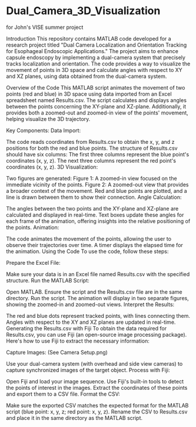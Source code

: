 # Dual_Camera_3D_Visualization
for John's VISE summer project

Introduction
This repository contains MATLAB code developed for a research project titled "Dual Camera Localization and Orientation Tracking for Esophageal Endoscopic Applications." The project aims to enhance capsule endoscopy by implementing a dual-camera system that precisely tracks localization and orientation. The code provides a way to visualize the movement of points in 3D space and calculate angles with respect to XY and XZ planes, using data obtained from the dual-camera system.

Overview of the Code
This MATLAB script animates the movement of two points (red and blue) in 3D space using data imported from an Excel spreadsheet named Results.csv. The script calculates and displays angles between the points concerning the XY-plane and XZ-plane. Additionally, it provides both a zoomed-out and zoomed-in view of the points' movement, helping visualize the 3D trajectory.

Key Components:
Data Import:

The code reads coordinates from Results.csv to obtain the x, y, and z positions for both the red and blue points.
The structure of Results.csv should have six columns:
The first three columns represent the blue point's coordinates (x, y, z).
The next three columns represent the red point's coordinates (x, y, z).
3D Visualization:

Two figures are generated:
Figure 1: A zoomed-in view focused on the immediate vicinity of the points.
Figure 2: A zoomed-out view that provides a broader context of the movement.
Red and blue points are plotted, and a line is drawn between them to show their connection.
Angle Calculation:

The angles between the two points and the XY-plane and XZ-plane are calculated and displayed in real-time.
Text boxes update these angles for each frame of the animation, offering insights into the relative positioning of the points.
Animation:

The code animates the movement of the points, allowing the user to observe their trajectories over time.
A timer displays the elapsed time for the animation.
Using the Code
To use the code, follow these steps:

Prepare the Excel File:

Make sure your data is in an Excel file named Results.csv with the specified structure.
Run the MATLAB Script:

Open MATLAB.
Ensure the script and the Results.csv file are in the same directory.
Run the script. The animation will display in two separate figures, showing the zoomed-in and zoomed-out views.
Interpret the Results:

The red and blue dots represent tracked points, with lines connecting them.
Angles with respect to the XY and XZ planes are updated in real-time.
Generating the Results.csv with Fiji
To obtain the data required for Results.csv, you can use Fiji (an open-source image processing package). Here's how to use Fiji to extract the necessary information:

Capture Images: (See Camera Setup.png)

Use your dual-camera system (with overhead and side view cameras) to capture synchronized images of the target object.
Process with Fiji:

Open Fiji and load your image sequence.
Use Fiji's built-in tools to detect the points of interest in the images.
Extract the coordinates of these points and export them to a CSV file.
Format the CSV:

Make sure the exported CSV matches the expected format for the MATLAB script (blue point: x, y, z; red point: x, y, z).
Rename the CSV to Results.csv and place it in the same directory as the MATLAB script.
